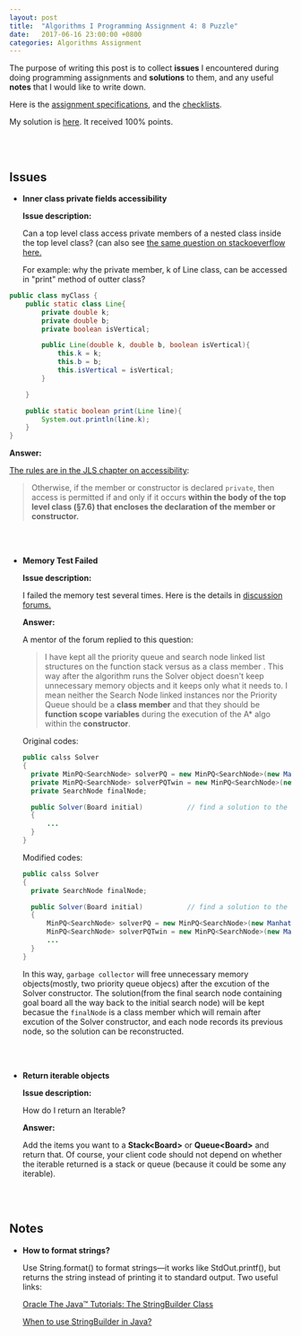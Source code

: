 ```yaml
---
layout: post
title:  "Algorithms I Programming Assignment 4: 8 Puzzle"
date:   2017-06-16 23:00:00 +0800
categories: Algorithms Assignment
---
```

The purpose of writing this post is to collect **issues** I encountered during doing programming assignments and **solutions** to them, and any useful **notes** that I would like to write down. 

Here is the [assignment specifications][spec], and the [checklists][faq].

My solution is [here][solution]. It received 100% points.

[spec]: http://coursera.cs.princeton.edu/algs4/assignments/8puzzle.html
[faq]: http://coursera.cs.princeton.edu/algs4/checklists/8puzzle.html
[solution]: https://github.com/elvis-lee/algorithms/tree/master/8%20Puzzle
<br><br>
## Issues
* **Inner class private fields accessibility**

  **Issue description:** 

  Can a top level class access private members of a nested class inside the top level class? (can also see [the same question on stackoeverflow here.][stackoeverflow question 1]

  For example: why the private member, k of Line class, can be accessed in "print" method of outter class?
 ```java
 public class myClass {
     public static class Line{
         private double k;
         private double b;
         private boolean isVertical;
 
         public Line(double k, double b, boolean isVertical){
             this.k = k;
             this.b = b;
             this.isVertical = isVertical;
         }
 
     }

     public static boolean print(Line line){
         System.out.println(line.k);
     }
 }
 ```

  **Answer:** 

  [The rules are in the JLS chapter on accessibility][jls rule]:
  > Otherwise, if the member or constructor is declared `private`, then access is permitted if and only if it occurs **within the body of the top level class (§7.6) that encloses the declaration of the member or constructor.**

  [stackoeverflow question 1]: https://stackoverflow.com/questions/19747812/why-can-the-private-member-of-an-nested-class-be-accessed-by-the-methods-of-the?lq=1
  [jls rule]: http://docs.oracle.com/javase/specs/jls/se7/html/jls-6.html#jls-6.6.1

<br><br>
* **Memory Test Failed**
  
  **Issue description:** 

  I failed the memory test several times. Here is the details in [discussion forums.][forum]
  
  **Answer:** 

  A mentor of the forum replied to this question:

  >I have kept all the priority queue and search node linked list structures on the function stack versus as a class member . This way after the algorithm runs the Solver object doesn't keep unnecessary memory objects and it keeps only what it needs to. I mean neither the Search Node linked instances nor the Priority Queue should be a **class member** and that they should be **function scope variables** during the execution of the A* algo within the **constructor**.

  Original codes:

  ```java
  public calss Solver
  {
	private MinPQ<SearchNode> solverPQ = new MinPQ<SearchNode>(new ManhattanComparator());
	private MinPQ<SearchNode> solverPQTwin = new MinPQ<SearchNode>(new ManhattanComparator());
	private SearchNode finalNode;

	public Solver(Board initial)           // find a solution to the initial board (using the A* algorithm)
	{
		...
	}
  }
  ```

  Modified codes:

  ```java
  public calss Solver
  {
	private SearchNode finalNode;

	public Solver(Board initial)           // find a solution to the initial board (using the A* algorithm)
	{
		MinPQ<SearchNode> solverPQ = new MinPQ<SearchNode>(new ManhattanComparator());
        MinPQ<SearchNode> solverPQTwin = new MinPQ<SearchNode>(new ManhattanComparator());
        ...
	}
  }
  ```

  In this way, `garbage collector` will free unnecessary memory objects(mostly, two priority queue objecs) after the excution of the Solver constructor. The solution(from the final search node containing goal board all the way back to the initial search node) will be kept becasue the `finalNode` is a class member which will remain after excution of the Solver constructor, and each node records its previous node, so the solution can be reconstructed.

  [forum]: https://www.coursera.org/learn/algorithms-part1/discussions/weeks/4/threads/d3rrTQV7Eee36g5uvZCkbA

<br><br>
* **Return iterable objects**
  
  **Issue description:** 

  How do I return an Iterable<Board>? 

  **Answer:** 

  Add the items you want to a **Stack\<Board\>** or **Queue\<Board\>** and return that. Of course, your client code should not depend on whether the iterable returned is a stack or queue (because it could be some any iterable).

<br><br>
## Notes
* **How to format strings?**
  
  Use String.format() to format strings—it works like StdOut.printf(), but returns the string instead of printing it to standard output. Two useful links:

  [Oracle The Java™ Tutorials: The StringBuilder Class][stringbuilder toturial]

  [When to use StringBuilder in Java?][when to use]

  [stringbuilder toturial]: https://docs.oracle.com/javase/tutorial/java/data/buffers.html
  [when to use]: https://stackoverflow.com/questions/4645020/when-to-use-stringbuilder-in-java
